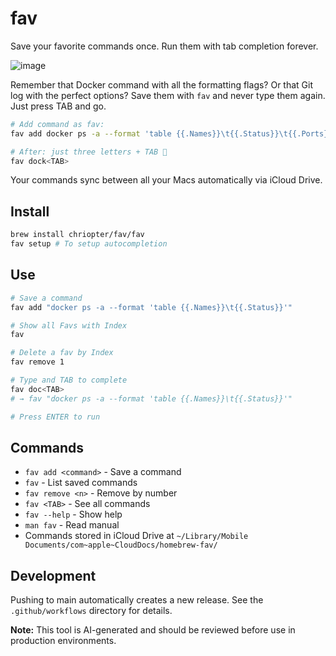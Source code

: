 # fav

Save your favorite commands once. Run them with tab completion forever.

![image](https://github.com/user-attachments/assets/2bd04cfe-9dff-4080-a8ca-2bfd0a3f5893)

Remember that Docker command with all the formatting flags? Or that Git log with the perfect options? Save them with `fav` and never type them again. Just press TAB and go.

```bash
# Add command as fav:
fav add docker ps -a --format 'table {{.Names}}\t{{.Status}}\t{{.Ports}}'

# After: just three letters + TAB 🚀
fav dock<TAB>
```

Your commands sync between all your Macs automatically via iCloud Drive.

## Install

```bash
brew install chriopter/fav/fav
fav setup # To setup autocompletion 
```

## Use

```bash
# Save a command
fav add "docker ps -a --format 'table {{.Names}}\t{{.Status}}'"

# Show all Favs with Index
fav

# Delete a fav by Index
fav remove 1

# Type and TAB to complete
fav doc<TAB>
# → fav "docker ps -a --format 'table {{.Names}}\t{{.Status}}'"

# Press ENTER to run
```

## Commands

- `fav add <command>` - Save a command
- `fav` - List saved commands  
- `fav remove <n>` - Remove by number
- `fav <TAB>` - See all commands
- `fav --help` - Show help
- `man fav` - Read manual
- Commands stored in iCloud Drive at `~/Library/Mobile Documents/com~apple~CloudDocs/homebrew-fav/`

## Development

Pushing to main automatically creates a new release. See the `.github/workflows` directory for details.

**Note:** This tool is AI-generated and should be reviewed before use in production environments.
